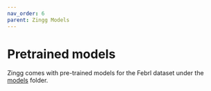 ```yaml
---
nav_order: 6
parent: Zingg Models
---
```


# Pretrained models

Zingg comes with pre-trained models for the Febrl dataset under the [models](https://github.com/zinggAI/zingg/tree/main/models) folder.
